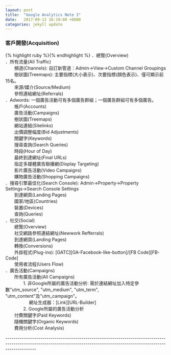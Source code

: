 ```yaml
---
layout: post
title:  "Google Analytics Note 3"
date:   2017-09-12 16:19:00 +0800
categories: jekyll update
---
```

<h3>客戶開發(Acquisition)</h3>
{% highlight ruby %}{% endhighlight %}
．<bold>總覽(Overview)</bold><br>
．<bold>所有流量(All Traffic)</bold><br>
　　頻道(Channels): 自訂新管道：Admin→View→Custom Channel Groupings<br>
　　樹狀圖(Treemaps): 主要指標(大小表示)、次要指標(顏色表示)、僅可顯示前15名。<br>
　　來源/媒介(Source/Medium)<br>
　　參照連結網址(Referrals)<br>
．<bold>Adwords</bold>: 一個廣告活動可有多個廣告群組；一個廣告群組可有多個廣告。<br>
　　帳戶(Accounts)<br>
　　廣告活動(Campaigns)<br>
　　樹狀圖(Treemaps)<br>
　　網站連結(Sitelinks)<br>
　　出價調整幅度(Bid Adjustments)<br>
　　關鍵字(Keywords)<br>
　　搜尋查詢(Search Queries)<br>
　　時段(Hour of Day)<br>
　　最終到達網址(Final URLs)<br>
　　指定多媒體廣告聯播網(Display Targeting)<br>
　　影片廣告活動(Video Campaigns)<br>
　　購物廣告活動(Shopping Campaigns)<br>
．<bold>搜尋引擎最佳化(Search Console)</bold>: Admin→Property→Property Settings→Search Console Settings<br>
　　到達網頁(Landing Pages)<br>
　　國家/地區(Countries)<br>
　　裝置(Devices)<br>
　　查詢(Queries)<br>
．<bold>社交(Social)</bold><br>
　　總覽(Overview)<br>
　　社交網路參照連結網址(Newwork Refferrals)<br>
　　到達網頁(Landing Pages)<br>
　　轉換(Conversions)<br>
　　外掛程式(Plug-ins): [GATC][GA-Facebook-like-button]/[FB Code][FB-Code]<br>
　　使用者流程(Users Flow)<br>
．<bold>廣告活動(Campaigns)</bold><br>
　　所有廣告活動(All Campaigns)<br>
　　　　1. 非Google所屬的廣告活動分析: 需於連結網址加入特定參數"utm_source", "utm_medium", "utm_term", "utm_content"及"utm_campaign"。<br>
　　　　　 網址生成器：[Link][URL-Builder]<br>
　　　　2. Google所屬的廣告活動分析<br>
　　付費關鍵字(Paid Keywords)<br>
　　隨機關鍵字(Organic Keywords)<br>
　　費用分析(Cost Analysis)<br>

---------------------------------------------------------------------------------------------------------------------------------------------------------------------------<br>

[URL-Builder]:https://ga-dev-tools.appspot.com/campaign-url-builder
[GA-Facebook-like-button]:https://developers.google.com/analytics/devguides/collection/analyticsjs/social-interactions
[FB-Code]:https://developers.facebook.com/docs/plugins/like-button